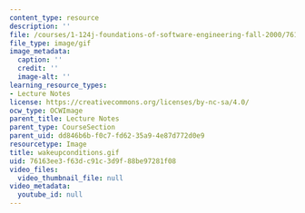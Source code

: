 ```yaml
---
content_type: resource
description: ''
file: /courses/1-124j-foundations-of-software-engineering-fall-2000/76163ee3f63dc91c3d9f88be97281f08_wakeupconditions.gif
file_type: image/gif
image_metadata:
  caption: ''
  credit: ''
  image-alt: ''
learning_resource_types:
- Lecture Notes
license: https://creativecommons.org/licenses/by-nc-sa/4.0/
ocw_type: OCWImage
parent_title: Lecture Notes
parent_type: CourseSection
parent_uid: dd846b6b-f0c7-fd62-35a9-4e87d772d0e9
resourcetype: Image
title: wakeupconditions.gif
uid: 76163ee3-f63d-c91c-3d9f-88be97281f08
video_files:
  video_thumbnail_file: null
video_metadata:
  youtube_id: null
---
```

